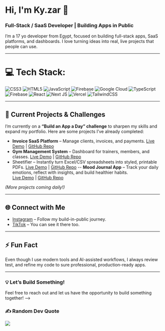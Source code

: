 # Hi, I'm Ky.zar 👋
### Full-Stack / SaaS Developer | Building Apps in Public

I’m a 17 yo developer from Egypt, focused on building full-stack apps, SaaS platforms, and dashboards. I love turning ideas into real, live projects that people can use.

---

# 💻 Tech Stack:
![CSS3](https://img.shields.io/badge/css3-%231572B6.svg?style=for-the-badge&logo=css3&logoColor=white) ![HTML5](https://img.shields.io/badge/html5-%23E34F26.svg?style=for-the-badge&logo=html5&logoColor=white) ![JavaScript](https://img.shields.io/badge/javascript-%23323330.svg?style=for-the-badge&logo=javascript&logoColor=%23F7DF1E) ![Firebase](https://img.shields.io/badge/firebase-%23039BE5.svg?style=for-the-badge&logo=firebase) ![Google Cloud](https://img.shields.io/badge/GoogleCloud-%234285F4.svg?style=for-the-badge&logo=google-cloud&logoColor=white) ![TypeScript](https://img.shields.io/badge/typescript-%23007ACC.svg?style=for-the-badge&logo=typescript&logoColor=white) ![Firebase](https://img.shields.io/badge/firebase-a08021?style=for-the-badge&logo=firebase&logoColor=ffcd34) ![React](https://img.shields.io/badge/react-%2320232a.svg?style=for-the-badge&logo=react&logoColor=%2361DAFB) ![Next JS](https://img.shields.io/badge/Next-black?style=for-the-badge&logo=next.js&logoColor=white) ![Vercel](https://img.shields.io/badge/vercel-%23000000.svg?style=for-the-badge&logo=vercel&logoColor=white) ![TailwindCSS](https://img.shields.io/badge/tailwindcss-%2338B2AC.svg?style=for-the-badge&logo=tailwind-css&logoColor=white)

---

## 🚀 Current Projects & Challenges
I’m currently on a **“Build an App a Day” challenge** to sharpen my skills and expand my portfolio. Here are some projects I’ve already completed:  

- **Invoice SaaS Platform** – Manage clients, invoices, and payments. [Live Demo](https://quickbill-flax.vercel.app/) | [GitHub Repo](https://github.com/Ky-zar/quickbill)  
- **Gym Management System** – Dashboard for trainers, members, and classes. [Live Demo](https://flex-fit-navy.vercel.app/) | [GitHub Repo](https://github.com/Ky-zar/FlexFit)
- Sheetifier – Instantly turn Excel/CSV spreadsheets into styled, printable PDFs. [Live Demo](https://sheetifier.vercel.app/) | [GitHub Repo](https://github.com/Ky-zar/sheetifier)
-- **Mood Journal App** – Track your daily emotions, reflect with insights, and build healthier habits.  
  [Live Demo](https://mood-bloom-eight.vercel.app/) | [GitHub Repo](https://github.com/Ky-zar/mood-bloom)


*(More projects coming daily!)*

---

## 🌐 Connect with Me
- [Instagram](https://www.instagram.com/truekyzar?igsh=MW1kZ2NsdnFvMDI3Zw==) – Follow my build-in-public journey.
- [TikTok](http://tiktok.com/@truekyzar) – You can see it there too.

---

## ⚡ Fun Fact
Even though I use modern tools and AI-assisted workflows, I always review test, and refine my code to sure professional, production-ready apps.

---

### 💡 Let’s Build Something!
Feel free to reach out and let us have the opportunity to build something together!
-->

### ✍️ Random Dev Quote
![](https://quotes-github-readme.vercel.app/api?type=vetical&theme=dark)
